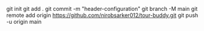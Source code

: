 git init
git add .
git commit -m "header-configuration"
git branch -M main
git remote add origin https://github.com/nirobsarker012/tour-buddy.git
git push -u origin main
